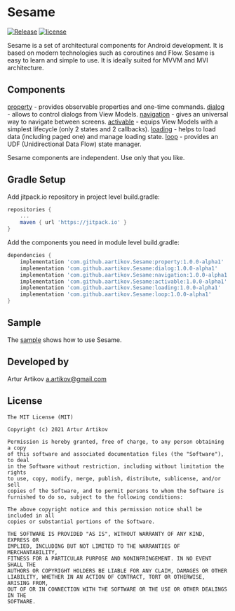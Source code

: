 # Sesame
[![Release](https://jitpack.io/v/aartikov/Sesame.svg)](https://jitpack.io/#aartikov/Sesame) [![license](https://img.shields.io/badge/license-MIT-blue.svg)](https://opensource.org/licenses/MIT)

Sesame is a set of architectural components for Android development. It is based on modern technologies such as coroutines and Flow. Sesame is easy to learn and simple to use. It is ideally suited for MVVM and MVI architecture.

## Components
[property](https://github.com/aartikov/Sesame/tree/readme/property) - provides observable properties and one-time commands.
[dialog](https://github.com/aartikov/Sesame/tree/readme/dialog) - allows to control dialogs from View Models.
[navigation](https://github.com/aartikov/Sesame/tree/readme/navigation) - gives an universal way to navigate between screens.
[activable](https://github.com/aartikov/Sesame/tree/readme/activable) - equips View Models with a simplest lifecycle (only 2 states and 2 callbacks).
[loading](https://github.com/aartikov/Sesame/tree/readme/loading) - helps to load data (including paged one) and manage loading state.
[loop](https://github.com/aartikov/Sesame/tree/readme/loop) - provides an UDF (Unidirectional Data Flow) state manager.

Sesame components are independent. Use only that you like.

## Gradle Setup
Add jitpack.io repository in project level build.gradle:

```gradle
repositories {
    ...
    maven { url 'https://jitpack.io' }
}
```

Add the components you need in module level build.gradle:

```gradle
dependencies {
    implementation 'com.github.aartikov.Sesame:property:1.0.0-alpha1'
    implementation 'com.github.aartikov.Sesame:dialog:1.0.0-alpha1'
    implementation 'com.github.aartikov.Sesame:navigation:1.0.0-alpha1'
    implementation 'com.github.aartikov.Sesame:activable:1.0.0-alpha1'
    implementation 'com.github.aartikov.Sesame:loading:1.0.0-alpha1'
    implementation 'com.github.aartikov.Sesame:loop:1.0.0-alpha1'
}
```

## Sample
The [sample](https://github.com/aartikov/Sesame/tree/develop/sample) shows how to use Sesame.

## Developed by
Artur Artikov <a href="mailto:a.artikov@gmail.com">a.artikov@gmail.com</a>

## License
```
The MIT License (MIT)

Copyright (c) 2021 Artur Artikov

Permission is hereby granted, free of charge, to any person obtaining a copy
of this software and associated documentation files (the "Software"), to deal
in the Software without restriction, including without limitation the rights
to use, copy, modify, merge, publish, distribute, sublicense, and/or sell
copies of the Software, and to permit persons to whom the Software is
furnished to do so, subject to the following conditions:

The above copyright notice and this permission notice shall be included in all
copies or substantial portions of the Software.

THE SOFTWARE IS PROVIDED "AS IS", WITHOUT WARRANTY OF ANY KIND, EXPRESS OR
IMPLIED, INCLUDING BUT NOT LIMITED TO THE WARRANTIES OF MERCHANTABILITY,
FITNESS FOR A PARTICULAR PURPOSE AND NONINFRINGEMENT. IN NO EVENT SHALL THE
AUTHORS OR COPYRIGHT HOLDERS BE LIABLE FOR ANY CLAIM, DAMAGES OR OTHER
LIABILITY, WHETHER IN AN ACTION OF CONTRACT, TORT OR OTHERWISE, ARISING FROM,
OUT OF OR IN CONNECTION WITH THE SOFTWARE OR THE USE OR OTHER DEALINGS IN THE
SOFTWARE.
```